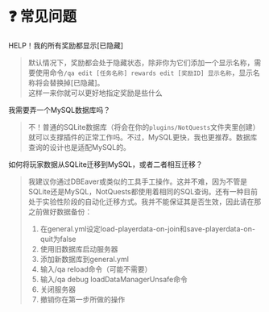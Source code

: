 # ❓ 常见问题
HELP！我的所有奖励都显示[已隐藏]
> 默认情况下，奖励都会处于隐藏状态，除非你为它们添加一个显示名称，需要使用命令```/qa edit [任务名称] rewards edit [奖励ID] 显示名称```，显示名称将会替换掉[已隐藏]。  
> 这样一来你就可以更好地指定奖励是些什么
  
我需要弄一个MySQL数据库吗？
> 不！普通的SQLite数据库（将会在你的```plugins/NotQuests```文件夹里创建）就可以支撑插件的正常工作吗。不过，MySQL更快，我也更推荐。数据库查询的设计也是适配MySQL的。  
  
如何将玩家数据从SQLite迁移到MySQL，或者二者相互迁移？
> 我建议你通过DBEaver或类似的工具手工操作。这并不难，因为不管是SQLite还是MySQL，NotQuests都使用着相同的SQL查询。还有一种目前处于实验性阶段的自动化迁移方式。我并不能保证其是否生效，因此请在那之前做好数据备份：  
> 1. 在general.yml设定load-playerdata-on-join和save-playerdata-on-quit为false
> 2. 使用旧数据库启动服务器
> 3. 添加新数据库到general.yml
> 4. 输入/qa reload命令（可能不需要）
> 5. 输入/qa debug loadDataManagerUnsafe命令
> 6. 关闭服务器
> 7. 撤销你在第一步所做的操作